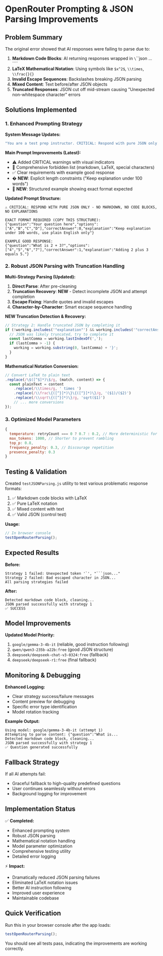 # OpenRouter Prompting & JSON Parsing Improvements

## Problem Summary

The original error showed that AI responses were failing to parse due to:

1. **Markdown Code Blocks**: AI returning responses wrapped in `\`\`\`json ... \`\`\``
2. **LaTeX Mathematical Notation**: Using symbols like `$x^2$`, `\\times`, `\\frac{}{}`
3. **Invalid Escape Sequences**: Backslashes breaking JSON parsing
4. **Mixed Content**: Text before/after JSON objects
5. **Truncated Responses**: JSON cut off mid-stream causing "Unexpected non-whitespace character" errors

## Solutions Implemented

### 1. Enhanced Prompting Strategy

**System Message Updates:**
```javascript
"You are a test prep instructor. CRITICAL: Respond with pure JSON only. Do NOT use markdown code blocks, LaTeX symbols ($, \\times, \\frac), or any formatting. Use plain English for math explanations."
```

**Main Prompt Improvements (Latest):**
- ⚠️ Added CRITICAL warnings with visual indicators
- 🚫 Comprehensive forbidden list (markdown, LaTeX, special characters)
- ✅ Clear requirements with example good response
- � **NEW**: Explicit length constraints ("Keep explanation under 100 words")
- 🎯 **NEW**: Structured example showing exact format expected

**Updated Prompt Structure:**
```
⚠️ CRITICAL: RESPOND WITH PURE JSON ONLY - NO MARKDOWN, NO CODE BLOCKS, NO EXPLANATIONS

EXACT FORMAT REQUIRED (COPY THIS STRUCTURE):
{"question":"Your question here","options":["A","B","C","D"],"correctAnswer":0,"explanation":"Keep explanation under 100 words, use plain English only"}

EXAMPLE GOOD RESPONSE:
{"question":"What is 2 + 3?","options":["4","5","6","7"],"correctAnswer":1,"explanation":"Adding 2 plus 3 equals 5."}
```

### 2. Robust JSON Parsing with Truncation Handling

**Multi-Strategy Parsing (Updated):**
1. **Direct Parse**: After pre-cleaning
2. **Truncation Recovery**: **NEW** - Detect incomplete JSON and attempt completion
3. **Escape Fixing**: Handle quotes and invalid escapes  
4. **Character-by-Character**: Smart escape sequence handling

**NEW Truncation Detection & Recovery:**
```javascript
// Strategy 2: Handle truncated JSON by completing it
if (!working.includes('"explanation"') && working.includes('"correctAnswer"')) {
  // JSON was likely truncated, try to complete it
  const lastComma = working.lastIndexOf(',');
  if (lastComma > -1) {
    working = working.substring(0, lastComma) + '}';
  }
}
```

**Mathematical Notation Conversion:**
```javascript
// Convert LaTeX to plain text
.replace(/\$([^$]*)\$/g, (match, content) => {
  const plainText = content
    .replace(/\\times/g, ' times ')
    .replace(/\\frac\{([^}]*)\}\{([^}]*)\}/g, '($1)/($2)')
    .replace(/\\sqrt\{([^}]*)\}/g, 'sqrt($1)')
    // ... more conversions
});
```

### 3. Optimized Model Parameters

```javascript
{
  temperature: retryCount === 0 ? 0.7 : 0.2, // More deterministic for retries
  max_tokens: 1000, // Shorter to prevent rambling
  top_p: 0.8,
  frequency_penalty: 0.3, // Discourage repetition
  presence_penalty: 0.3
}
```

## Testing & Validation

Created `testJSONParsing.js` utility to test various problematic response formats:

1. ✅ Markdown code blocks with LaTeX
2. ✅ Pure LaTeX notation
3. ✅ Mixed content with text
4. ✅ Valid JSON (control test)

**Usage:**
```javascript
// In browser console
testOpenRouterParsing();
```

## Expected Results

**Before:**
```
Strategy 1 failed: Unexpected token '`', "```json..."
Strategy 2 failed: Bad escaped character in JSON...
All parsing strategies failed
```

**After:**
```
Detected markdown code block, cleaning...
JSON parsed successfully with strategy 1
✅ SUCCESS
```

## Model Improvements

**Updated Model Priority:**
1. `google/gemma-3-4b-it` (reliable, good instruction following)
2. `qwen/qwen3-235b-a22b:free` (good JSON structure)
3. `deepseek/deepseek-chat-v3-0324:free` (fallback)
4. `deepseek/deepseek-r1:free` (final fallback)

## Monitoring & Debugging

**Enhanced Logging:**
- Clear strategy success/failure messages
- Content preview for debugging
- Specific error type identification
- Model rotation tracking

**Example Output:**
```
Using model: google/gemma-3-4b-it (attempt 1)
Attempting to parse content: {"question":"What is...
Detected markdown code block, cleaning...
JSON parsed successfully with strategy 1
✅ Question generated successfully
```

## Fallback Strategy

If all AI attempts fail:
- Graceful fallback to high-quality predefined questions
- User continues seamlessly without errors
- Background logging for improvement

## Implementation Status

✅ **Completed:**
- Enhanced prompting system
- Robust JSON parsing
- Mathematical notation handling
- Model parameter optimization
- Comprehensive testing utility
- Detailed error logging

⚡ **Impact:**
- Dramatically reduced JSON parsing failures
- Eliminated LaTeX notation issues
- Better AI instruction following
- Improved user experience
- Maintainable codebase

## Quick Verification

Run this in your browser console after the app loads:
```javascript
testOpenRouterParsing();
```

You should see all tests pass, indicating the improvements are working correctly.
